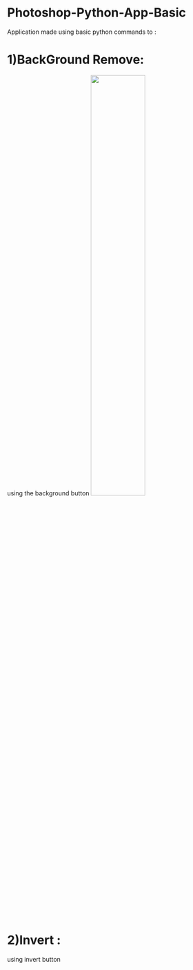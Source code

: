 # Photoshop-Python-App-Basic
Application made using basic python commands to :

# 1)BackGround Remove:
using the background button 
<img src='https://github.com/vb8146649/Photoshop-Python-App-Basic/assets/133308727/ff9cd9d1-76b4-4c4b-a4e6-987c69b20512' width=50%>

# 2)Invert :
using invert button 

